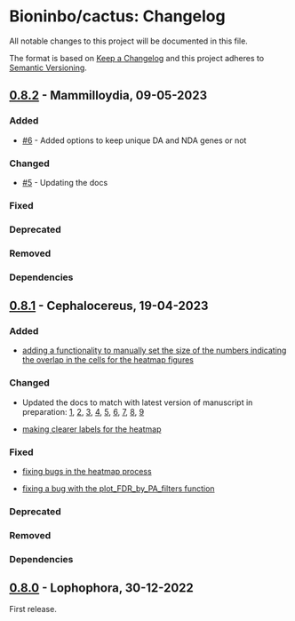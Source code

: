 
# Bioninbo/cactus: Changelog

All notable changes to this project will be documented in this file.

The format is based on [Keep a Changelog](https://keepachangelog.com/en/1.0.0/)
and this project adheres to [Semantic Versioning](https://semver.org/spec/v2.0.0.html).

<!-- Guiding Principles

    Changelogs are for humans, not machines.
    There should be an entry for every single version.
    The same types of changes should be grouped.
    Versions and sections should be linkable.
    The latest version comes first.
    The release date of each version is displayed.
    Mention whether you follow Semantic Versioning.

Types of changes

    Added for new features.
    Changed for changes in existing functionality.
    Deprecated for soon-to-be removed features.
    Removed for now removed features.
    Fixed for any bug fixes.
    Security in case of vulnerabilities. -->


## [0.8.2](https://github.com/jsalignon/cactus/releases/tag/v0.8.2) - Mammilloydia, 09-05-2023

### Added

- [#6](https://github.com/nf-core/sarek/pull/6) - Added options to keep unique DA and NDA genes or not

### Changed

- [#5](https://github.com/nf-core/sarek/pull/5) - Updating the docs

### Fixed

### Deprecated

### Removed

### Dependencies


## [0.8.1](https://github.com/jsalignon/cactus/releases/tag/v0.8.1) - Cephalocereus, 19-04-2023

### Added

 - [adding a functionality to manually set the size of the numbers indicating the overlap in the cells for the heatmap figures](https://github.com/jsalignon/cactus/commit/bf0f8aa2925d03760d54c35475415bae538625a3)

### Changed

 - Updated the docs to match with latest version of manuscript in preparation: [1](https://github.com/jsalignon/cactus/commit/bc11d3a39c05686c9dc6ceb7555539334043ce70), [2](https://github.com/jsalignon/cactus/commit/ac0eafa643f85de6efa2cbd8d1aae62059683325), [3](https://github.com/jsalignon/cactus/commit/f2739517621504c756f1304139dab01b99f0ecae), [4](https://github.com/jsalignon/cactus/commit/cf934e22270e7a18122ea3ad44a0f570e8610e53), [5](285d579023f7cbac7771405854d17508030420a4), [6](https://github.com/jsalignon/cactus/commit/285d579023f7cbac7771405854d17508030420a4), [7](https://github.com/jsalignon/cactus/commit/f04cd11eb6b5992f771e72364c019e7f1c251b68), [8](https://github.com/jsalignon/cactus/commit/f68018bf82bd5165056f9cfaa26b3e2f29e1cb08), [9](https://github.com/jsalignon/cactus/commit/37ad16c21c79ca4674c11de84254e65019605f8b)

 - [making clearer labels for the heatmap](https://github.com/jsalignon/cactus/commit/1fd6d2054839fa4978d8c8e2f765c90611f36b02)

### Fixed

 - [fixing bugs in the heatmap process](https://github.com/jsalignon/cactus/commit/eb3de68366fd21c90220cb2a9155af06da04da55)

 - [fixing a bug with the plot_FDR_by_PA_filters function](https://github.com/jsalignon/cactus/commit/4e5cafc61b54958f2144f6f3be4637611e5b8de7)


### Deprecated

### Removed

### Dependencies



## [0.8.0](https://github.com/jsalignon/cactus/releases/tag/v0.8.0) - Lophophora, 30-12-2022

First release.

<!-- ## [2021.11.16](https://github.com/nf-core/sarek/releases/tag/2.7.1) - Pårtejekna

Pårtejekna is one of glaciers of the Pårte Massif. 

check out this Changelog for a formatting example.
https://raw.githubusercontent.com/veeso/ATtila/main/CHANGELOG.md
-->


